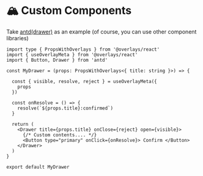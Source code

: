 # 🏔️ Custom Components

Take [antd(drawer)](https://ant.design/components/drawer-cn) as an example (of course, you can use other component libraries)

```tsx
import type { PropsWithOverlays } from '@overlays/react'
import { useOverlayMeta } from '@overlays/react'
import { Button, Drawer } from 'antd'

const MyDrawer = (props: PropsWithOverlays<{ title: string }>) => {

  const { visible, resolve, reject } = useOverlayMeta({
    props
  })

  const onResolve = () => {
    resolve(`${props.title}:confirmed`)
  }

  return (
    <Drawer title={props.title} onClose={reject} open={visible}>
      {/* Custom contents.... */}
      <Button type="primary" onClick={onResolve}> Confirm </Button>
    </Drawer>
  )
}

export default MyDrawer
```